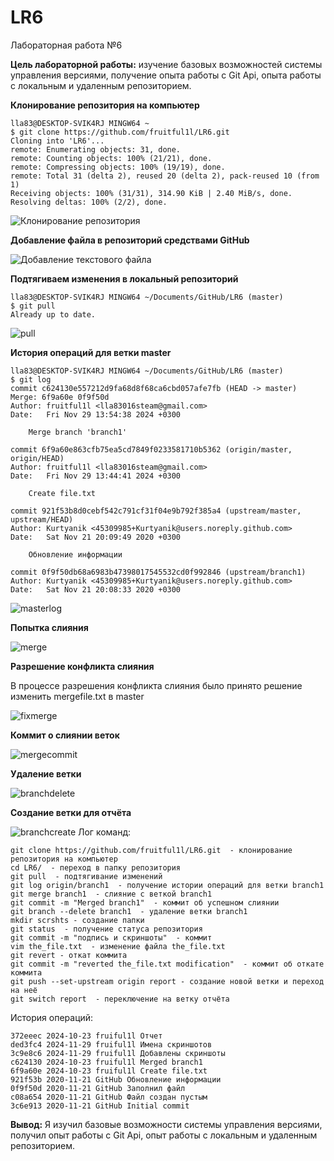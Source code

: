 # LR6
Лабораторная работа №6

__Цель лабораторной работы:__ изучение базовых возможностей системы управления версиями, получение опыта работы с Git Api, опыта работы с локальным и удаленным репозиторием.

__Клонирование репозитория на компьютер__
```
lla83@DESKTOP-SVIK4RJ MINGW64 ~
$ git clone https://github.com/fruitful1l/LR6.git
Cloning into 'LR6'...
remote: Enumerating objects: 31, done.
remote: Counting objects: 100% (21/21), done.
remote: Compressing objects: 100% (19/19), done.
remote: Total 31 (delta 2), reused 20 (delta 2), pack-reused 10 (from 1)
Receiving objects: 100% (31/31), 314.90 KiB | 2.40 MiB/s, done.
Resolving deltas: 100% (2/2), done.
```
![Клонирование репозитория](./scrshts/clone.png)

__Добавление файла в репозиторий средствами GitHub__

![Добавление текстового файла](./scrshts/file.png)

__Подтягиваем изменения в локальный репозиторий__
```
lla83@DESKTOP-SVIK4RJ MINGW64 ~/Documents/GitHub/LR6 (master)
$ git pull
Already up to date.
```
![pull](./scrshts/localfile.png)

__История операций для ветки master__
```
lla83@DESKTOP-SVIK4RJ MINGW64 ~/Documents/GitHub/LR6 (master)
$ git log
commit c624130e557212d9fa68d8f68ca6cbd057afe7fb (HEAD -> master)
Merge: 6f9a60e 0f9f50d
Author: fruitful1l <lla83016steam@gmail.com>
Date:   Fri Nov 29 13:54:38 2024 +0300

    Merge branch 'branch1'

commit 6f9a60e863cfb75ea5cd7849f0233581710b5362 (origin/master, origin/HEAD)
Author: fruitful1l <lla83016steam@gmail.com>
Date:   Fri Nov 29 13:44:41 2024 +0300

    Create file.txt

commit 921f53b8d0cebf542c791cf31f04e9b792f385a4 (upstream/master, upstream/HEAD)
Author: Kurtyanik <45309985+Kurtyanik@users.noreply.github.com>
Date:   Sat Nov 21 20:09:49 2020 +0300

    Обновление информации

commit 0f9f50db68a6983b47398017545532cd0f992846 (upstream/branch1)
Author: Kurtyanik <45309985+Kurtyanik@users.noreply.github.com>
Date:   Sat Nov 21 20:08:33 2020 +0300
```
![masterlog](./scrshts/hist.png)

__Попытка слияния__

![merge](./scrshts/mergeatt.png)

__Разрешение конфликта слияния__

В процессе разрешения конфликта слияния было принято решение изменить mergefile.txt в master

![fixmerge](./scrshts/cofsol.png)

__Коммит о слиянии веток__

![mergecommit](./scrshts/mergecompl.png)

__Удаление ветки__

![branchdelete](./scrshts/branchdel.png)

__Создание ветки для отчёта__

![branchcreate](./screenshots/newbranch.png)
Лог команд:
```
git clone https://github.com/fruitful1l/LR6.git  - клонирование репозитория на компьютер
cd LR6/  - переход в папку репозитория
git pull  - подтягивание изменений
git log origin/branch1  - получение истории операций для ветки branch1
git merge branch1  - слияние с веткой branch1
git commit -m "Merged branch1"  - коммит об успешном слиянии
git branch --delete branch1  - удаление ветки branch1
mkdir scrshts - создание папки
git status  - получение статуса репозитория
git commit -m "подпись и скриншоты"  - коммит
vim the_file.txt  - изменение файла the_file.txt
git revert - откат коммита
git commit -m "reverted the_file.txt modification"  - коммит об откате коммита
git push --set-upstream origin report - создание новой ветки и переход на неё
git switch report  - переключение на ветку отчёта
```
История операций:
```
372eeec 2024-10-23 fruiful1l Отчет
ded3fc4 2024-11-29 fruiful1l Имена скриншотов
3c9e8c6 2024-11-29 fruiful1l Добавлены скриншоты
c624130 2024-10-23 fruiful1l Merged branch1
6f9a60e 2024-10-23 fruiful1l Create file.txt
921f53b 2020-11-21 GitHub Обновление информации
0f9f50d 2020-11-21 GitHub Заполнил файл
c08a654 2020-11-21 GitHub Файл создан пустым
3c6e913 2020-11-21 GitHub Initial commit
```
__Вывод:__ Я изучил базовые возможности системы управления версиями, получил опыт работы с Git Api, опыт работы с локальным и удаленным репозиторием.
